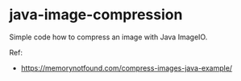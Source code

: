 # java-image-compression

Simple code how to compress an image with Java ImageIO.

Ref:
- https://memorynotfound.com/compress-images-java-example/
